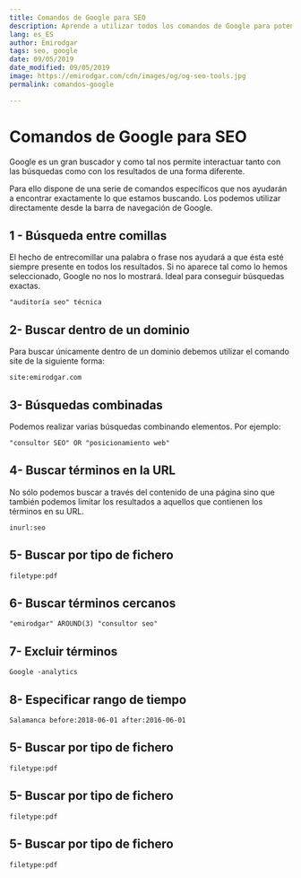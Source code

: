 ```yaml
---
title: Comandos de Google para SEO
description: Aprende a utilizar todos los comandos de Google para potenciar el SEO de tu página
lang: es_ES
author: Emirodgar
tags: seo, google
date: 09/05/2019
date_modified: 09/05/2019
image: https://emirodgar.com/cdn/images/og/og-seo-tools.jpg
permalink: comandos-google

---
```


# Comandos de Google para SEO

Google es un gran buscador y como tal nos permite interactuar tanto con las búsquedas como con los resultados de una forma diferente.

Para ello dispone de una serie de comandos específicos que nos ayudarán a encontrar exactamente lo que estamos buscando. Los podemos utilizar directamente desde la barra de navegación de Google.

## 1 - Búsqueda entre comillas

El hecho de entrecomillar una palabra o frase nos ayudará a que ésta esté siempre presente en todos los resultados. Si no aparece tal como lo hemos seleccionado, Google no nos lo mostrará. Ideal para conseguir búsquedas exactas.

```
"auditoría seo" técnica
```

## 2- Buscar dentro de un dominio

Para buscar únicamente dentro de un dominio debemos utilizar el comando site de la siguiente forma:

```
site:emirodgar.com
```

## 3- Búsquedas combinadas

Podemos realizar varias búsquedas combinando elementos. Por ejemplo:

```
"consultor SEO" OR "posicionamiento web"
```

## 4- Buscar términos en la URL

No sólo podemos buscar a través del contenido de una página sino que también podemos limitar los resultados a aquellos que contienen los términos en su URL.

```
inurl:seo
```

## 5- Buscar por tipo de fichero

```
filetype:pdf
```

## 6- Buscar términos cercanos

```
"emirodgar" AROUND(3) "consultor seo"
```

## 7- Excluir términos

```
Google -analytics
```

## 8- Especificar rango de tiempo

```
Salamanca before:2018-06-01 after:2016-06-01
```

## 5- Buscar por tipo de fichero

```
filetype:pdf
```

## 5- Buscar por tipo de fichero

```
filetype:pdf
```

## 5- Buscar por tipo de fichero

```
filetype:pdf
```
<!--stackedit_data:
eyJoaXN0b3J5IjpbLTExMDg2ODM1LDQ5NDg3MjA2MywxNTk0MT
MzOTkyXX0=
-->